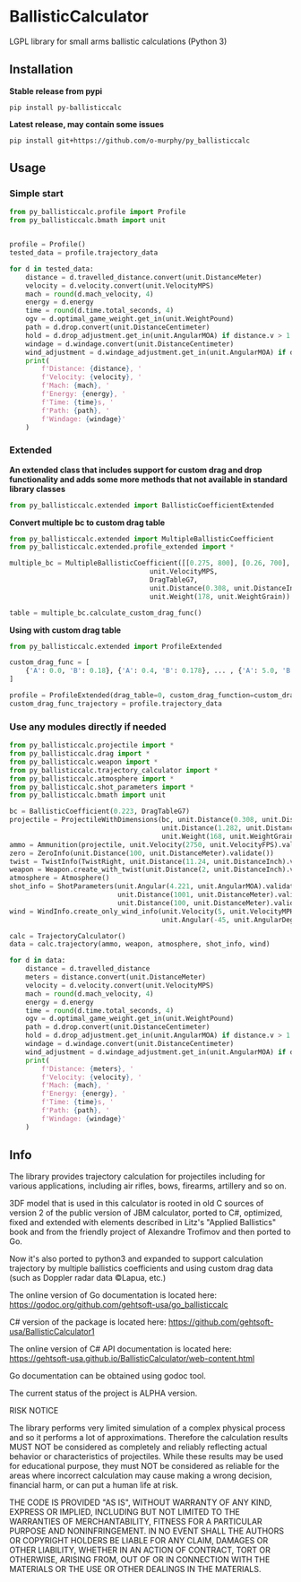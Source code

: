 # BallisticCalculator
LGPL library for small arms ballistic calculations (Python 3)

Installation
------------
**Stable release from pypi**
```commandline
pip install py-ballisticcalc
```
**Latest release, may contain some issues**
```commandline
pip install git+https://github.com/o-murphy/py_ballisticcalc
```    

Usage
-----

### Simple start
```python
from py_ballisticcalc.profile import Profile
from py_ballisticcalc.bmath import unit


profile = Profile()
tested_data = profile.trajectory_data

for d in tested_data:
    distance = d.travelled_distance.convert(unit.DistanceMeter)
    velocity = d.velocity.convert(unit.VelocityMPS)
    mach = round(d.mach_velocity, 4)
    energy = d.energy
    time = round(d.time.total_seconds, 4)
    ogv = d.optimal_game_weight.get_in(unit.WeightPound)
    path = d.drop.convert(unit.DistanceCentimeter)
    hold = d.drop_adjustment.get_in(unit.AngularMOA) if distance.v > 1 else None
    windage = d.windage.convert(unit.DistanceCentimeter)
    wind_adjustment = d.windage_adjustment.get_in(unit.AngularMOA) if distance.v > 1 else None
    print(
        f'Distance: {distance}, '
        f'Velocity: {velocity}, '
        f'Mach: {mach}, '
        f'Energy: {energy}, '
        f'Time: {time}s, '
        f'Path: {path}, '
        f'Windage: {windage}'
    )
```

### Extended

**An extended class that includes support for custom drag and drop functionality and adds some more methods that not available in standard library classes**

```python
from py_ballisticcalc.extended import BallisticCoefficientExtended
```

**Convert multiple bc to custom drag table**
```python
from py_ballisticcalc.extended import MultipleBallisticCoefficient
from py_ballisticcalc.extended.profile_extended import *

multiple_bc = MultipleBallisticCoefficient([[0.275, 800], [0.26, 700], [0.255, 500], ],
                                   unit.VelocityMPS,
                                   DragTableG7,
                                   unit.Distance(0.308, unit.DistanceInch),
                                   unit.Weight(178, unit.WeightGrain))

table = multiple_bc.calculate_custom_drag_func()
```

**Using with custom drag table**
```python
from py_ballisticcalc.extended import ProfileExtended

custom_drag_func = [
    {'A': 0.0, 'B': 0.18}, {'A': 0.4, 'B': 0.178}, ... , {'A': 5.0, 'B': 0.18}
]

profile = ProfileExtended(drag_table=0, custom_drag_function=custom_drag_func)
custom_drag_func_trajectory = profile.trajectory_data
```

### Use any modules directly if needed 
```python
from py_ballisticcalc.projectile import *
from py_ballisticcalc.drag import *
from py_ballisticcalc.weapon import *
from py_ballisticcalc.trajectory_calculator import *
from py_ballisticcalc.atmosphere import *
from py_ballisticcalc.shot_parameters import *
from py_ballisticcalc.bmath import unit

bc = BallisticCoefficient(0.223, DragTableG7)
projectile = ProjectileWithDimensions(bc, unit.Distance(0.308, unit.DistanceInch).validate(),
                                      unit.Distance(1.282, unit.DistanceInch).validate(),
                                      unit.Weight(168, unit.WeightGrain).validate())
ammo = Ammunition(projectile, unit.Velocity(2750, unit.VelocityFPS).validate())
zero = ZeroInfo(unit.Distance(100, unit.DistanceMeter).validate())
twist = TwistInfo(TwistRight, unit.Distance(11.24, unit.DistanceInch).validate())
weapon = Weapon.create_with_twist(unit.Distance(2, unit.DistanceInch).validate(), zero, twist)
atmosphere = Atmosphere()
shot_info = ShotParameters(unit.Angular(4.221, unit.AngularMOA).validate(),
                           unit.Distance(1001, unit.DistanceMeter).validate(),
                           unit.Distance(100, unit.DistanceMeter).validate())
wind = WindInfo.create_only_wind_info(unit.Velocity(5, unit.VelocityMPH).validate(),
                                      unit.Angular(-45, unit.AngularDegree).validate())

calc = TrajectoryCalculator()
data = calc.trajectory(ammo, weapon, atmosphere, shot_info, wind)

for d in data:
    distance = d.travelled_distance
    meters = distance.convert(unit.DistanceMeter)
    velocity = d.velocity.convert(unit.VelocityMPS)
    mach = round(d.mach_velocity, 4)
    energy = d.energy
    time = round(d.time.total_seconds, 4)
    ogv = d.optimal_game_weight.get_in(unit.WeightPound)
    path = d.drop.convert(unit.DistanceCentimeter)
    hold = d.drop_adjustment.get_in(unit.AngularMOA) if distance.v > 1 else None
    windage = d.windage.convert(unit.DistanceCentimeter)
    wind_adjustment = d.windage_adjustment.get_in(unit.AngularMOA) if distance.v > 1 else None
    print(
        f'Distance: {meters}, '
        f'Velocity: {velocity}, '
        f'Mach: {mach}, '
        f'Energy: {energy}, '
        f'Time: {time}s, '
        f'Path: {path}, '
        f'Windage: {windage}'
    )
```


Info
-----

The library provides trajectory calculation for projectiles including for various
applications, including air rifles, bows, firearms, artillery and so on.

3DF model that is used in this calculator is rooted in old C sources of version 2 of the public version of JBM
calculator, ported to C#, optimized, fixed and extended with elements described in
Litz's "Applied Ballistics" book and from the friendly project of Alexandre Trofimov
and then ported to Go.

Now it's also ported to python3 and expanded to support calculation trajectory by 
multiple ballistics coefficients and using custom drag data (such as Doppler radar data ©Lapua, etc.)

The online version of Go documentation is located here: https://godoc.org/github.com/gehtsoft-usa/go_ballisticcalc

C# version of the package is located here: https://github.com/gehtsoft-usa/BallisticCalculator1

The online version of C# API documentation is located here: https://gehtsoft-usa.github.io/BallisticCalculator/web-content.html

Go documentation can be obtained using godoc tool.

The current status of the project is ALPHA version.

RISK NOTICE

The library performs very limited simulation of a complex physical process and so it performs a lot of approximations. Therefore the calculation results MUST NOT be considered as completely and reliably reflecting actual behavior or characteristics of projectiles. While these results may be used for educational purpose, they must NOT be considered as reliable for the areas where incorrect calculation may cause making a wrong decision, financial harm, or can put a human life at risk.

THE CODE IS PROVIDED "AS IS", WITHOUT WARRANTY OF ANY KIND, EXPRESS OR IMPLIED, INCLUDING BUT NOT LIMITED TO THE WARRANTIES OF MERCHANTABILITY, FITNESS FOR A PARTICULAR PURPOSE AND NONINFRINGEMENT. IN NO EVENT SHALL THE AUTHORS OR COPYRIGHT HOLDERS BE LIABLE FOR ANY CLAIM, DAMAGES OR OTHER LIABILITY, WHETHER IN AN ACTION OF CONTRACT, TORT OR OTHERWISE, ARISING FROM, OUT OF OR IN CONNECTION WITH THE MATERIALS OR THE USE OR OTHER DEALINGS IN THE MATERIALS.
